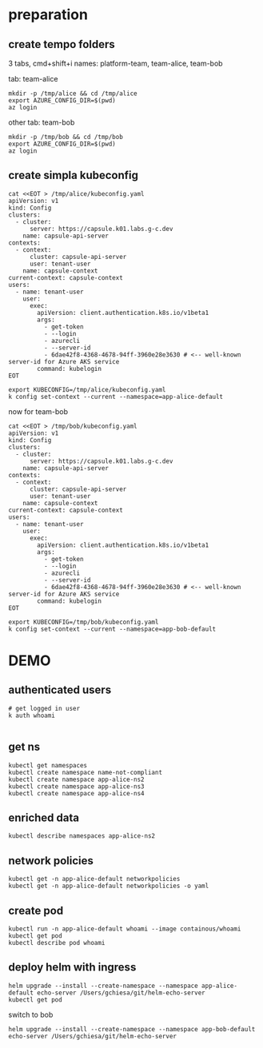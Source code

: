 # preparation 

## create tempo folders

3 tabs, cmd+shift+i names: platform-team, team-alice, team-bob


tab: team-alice
```shell
mkdir -p /tmp/alice && cd /tmp/alice
export AZURE_CONFIG_DIR=$(pwd)
az login 
```

other tab: team-bob
```shell
mkdir -p /tmp/bob && cd /tmp/bob
export AZURE_CONFIG_DIR=$(pwd)
az login 
```

## create simpla kubeconfig 

```shell
cat <<EOT > /tmp/alice/kubeconfig.yaml
apiVersion: v1
kind: Config
clusters:
  - cluster:
      server: https://capsule.k01.labs.g-c.dev
    name: capsule-api-server
contexts:
  - context:
      cluster: capsule-api-server
      user: tenant-user
    name: capsule-context
current-context: capsule-context
users:
  - name: tenant-user
    user:
      exec:
        apiVersion: client.authentication.k8s.io/v1beta1
        args:
          - get-token
          - --login
          - azurecli
          - --server-id
          - 6dae42f8-4368-4678-94ff-3960e28e3630 # <-- well-known server-id for Azure AKS service
        command: kubelogin
EOT

export KUBECONFIG=/tmp/alice/kubeconfig.yaml
k config set-context --current --namespace=app-alice-default
```

now for team-bob

```shell
cat <<EOT > /tmp/bob/kubeconfig.yaml
apiVersion: v1
kind: Config
clusters:
  - cluster:
      server: https://capsule.k01.labs.g-c.dev
    name: capsule-api-server
contexts:
  - context:
      cluster: capsule-api-server
      user: tenant-user
    name: capsule-context
current-context: capsule-context
users:
  - name: tenant-user
    user:
      exec:
        apiVersion: client.authentication.k8s.io/v1beta1
        args:
          - get-token
          - --login
          - azurecli
          - --server-id
          - 6dae42f8-4368-4678-94ff-3960e28e3630 # <-- well-known server-id for Azure AKS service
        command: kubelogin
EOT

export KUBECONFIG=/tmp/bob/kubeconfig.yaml
k config set-context --current --namespace=app-bob-default
```


# DEMO

## authenticated users

```shell
# get logged in user
k auth whoami


```

## get ns

```shell
kubectl get namespaces
kubectl create namespace name-not-compliant
kubectl create namespace app-alice-ns2
kubectl create namespace app-alice-ns3
kubectl create namespace app-alice-ns4 
```

## enriched data 

```shell
kubectl describe namespaces app-alice-ns2
```


## network policies

```shell
kubectl get -n app-alice-default networkpolicies
kubectl get -n app-alice-default networkpolicies -o yaml
```

## create pod 

```shell
kubectl run -n app-alice-default whoami --image containous/whoami
kubectl get pod
kubectl describe pod whoami
```

## deploy helm with ingress

```shell 
helm upgrade --install --create-namespace --namespace app-alice-default echo-server /Users/gchiesa/git/helm-echo-server
kubectl get pod
```

switch to bob

```shell
helm upgrade --install --create-namespace --namespace app-bob-default echo-server /Users/gchiesa/git/helm-echo-server
```